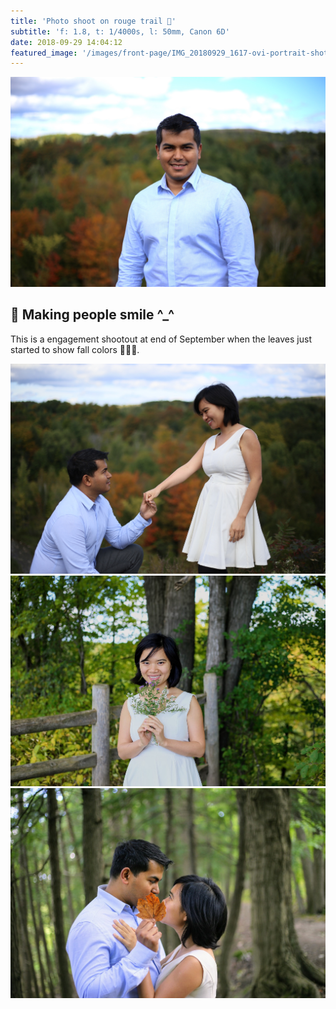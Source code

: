 ```yaml
---
title: 'Photo shoot on rouge trail 🌳'
subtitle: 'f: 1.8, t: 1/4000s, l: 50mm, Canon 6D'
date: 2018-09-29 14:04:12
featured_image: '/images/front-page/IMG_20180929_1617-ovi-portrait-shot-rouge-park-1600x1100.jpg'
---
```


![Exposure Time: 1/4000, FNumber: 1.8, Focal Length: 50](/images/front-page/IMG_20180929_1617-ovi-portrait-shot-rouge-park-1600x1100.jpg)

## 📸 Making people smile ^_^
This is a engagement shootout at end of September when the leaves just started to show fall colors 🍁🍁🍁.


<div class="gallery" data-columns="3">
	<img src="/images/2018-09/IMG_20180929_1584-eshoot-at-vista-trail-1500x1000.jpg">
	<img src="/images/2018-09/IMG_20180929_1501-eshoot-at-vista-trail-1500x1000.jpg">
	<img src="/images/2018-09/IMG_20180929_1379-eshoot-at-vista-trail-1500x1000.jpg">
</div>

